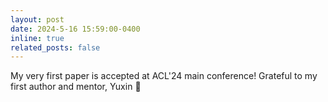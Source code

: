 ```yaml
---
layout: post
date: 2024-5-16 15:59:00-0400
inline: true
related_posts: false
---
```


My very first paper is accepted at ACL'24 main conference! Grateful to my first author and mentor, Yuxin :white_heart: 
